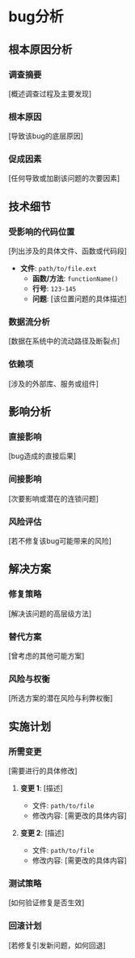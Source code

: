 # bug分析

## 根本原因分析

### 调查摘要
[概述调查过程及主要发现]

### 根本原因
[导致该bug的底层原因]

### 促成因素
[任何导致或加剧该问题的次要因素]

## 技术细节

### 受影响的代码位置
[列出涉及的具体文件、函数或代码段]

- **文件**: `path/to/file.ext`
    - **函数/方法**: `functionName()`
    - **行号**: `123-145`
    - **问题**: [该位置问题的具体描述]

### 数据流分析
[数据在系统中的流动路径及断裂点]

### 依赖项
[涉及的外部库、服务或组件]

## 影响分析

### 直接影响
[bug造成的直接后果]

### 间接影响
[次要影响或潜在的连锁问题]

### 风险评估
[若不修复该bug可能带来的风险]

## 解决方案

### 修复策略
[解决该问题的高层级方法]

### 替代方案
[曾考虑的其他可能方案]

### 风险与权衡
[所选方案的潜在风险与利弊权衡]

## 实施计划

### 所需变更
[需要进行的具体修改]

1. **变更 1**: [描述]
    - 文件: `path/to/file`
    - 修改内容: [需更改的具体内容]

2. **变更 2**: [描述]
    - 文件: `path/to/file`
    - 修改内容: [需更改的具体内容]

### 测试策略
[如何验证修复是否生效]

### 回滚计划
[若修复引发新问题，如何回退]
